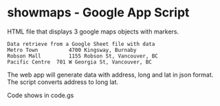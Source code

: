 # showmaps - Google App Script
HTML file that displays 3 google maps objects with markers.

	Data retrieve from a Google Sheet file with data
	Metro Town			4700 Kingsway, Burnaby
	Robson Mall			1155 Robson St, Vancouver, BC 
	Pacific Centre	701 W Georgia St, Vancouver, BC

The web app will generate data with address, long and lat in json format.  The script converts address to long lat.

Code shows in code.gs

